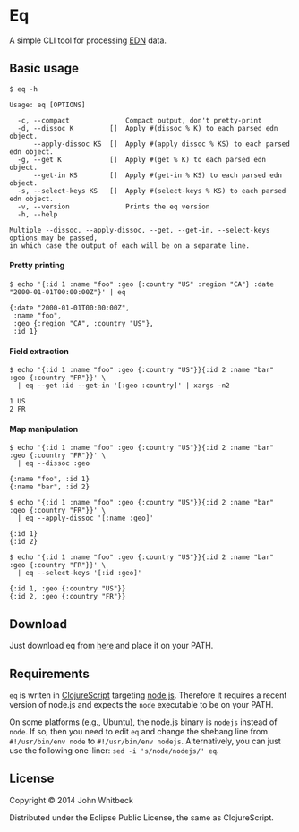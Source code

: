 # Eq

A simple CLI tool for processing [EDN][edn] data.

[edn]: https://github.com/edn-format/edn

## Basic usage

```
$ eq -h

Usage: eq [OPTIONS]

  -c, --compact              Compact output, don't pretty-print
  -d, --dissoc K         []  Apply #(dissoc % K) to each parsed edn object.
      --apply-dissoc KS  []  Apply #(apply dissoc % KS) to each parsed edn object.
  -g, --get K            []  Apply #(get % K) to each parsed edn object.
      --get-in KS        []  Apply #(get-in % KS) to each parsed edn object.
  -s, --select-keys KS   []  Apply #(select-keys % KS) to each parsed edn object.
  -v, --version              Prints the eq version
  -h, --help

Multiple --dissoc, --apply-dissoc, --get, --get-in, --select-keys options may be passed,
in which case the output of each will be on a separate line.
```

#### Pretty printing

```
$ echo '{:id 1 :name "foo" :geo {:country "US" :region "CA"} :date "2000-01-01T00:00:00Z"}' | eq

{:date "2000-01-01T00:00:00Z",
 :name "foo",
 :geo {:region "CA", :country "US"},
 :id 1}
```

#### Field extraction

```
$ echo '{:id 1 :name "foo" :geo {:country "US"}}{:id 2 :name "bar" :geo {:country "FR"}}' \
  | eq --get :id --get-in '[:geo :country]' | xargs -n2

1 US
2 FR
```

#### Map manipulation

```
$ echo '{:id 1 :name "foo" :geo {:country "US"}}{:id 2 :name "bar" :geo {:country "FR"}}' \
  | eq --dissoc :geo

{:name "foo", :id 1}
{:name "bar", :id 2}
```
```
$ echo '{:id 1 :name "foo" :geo {:country "US"}}{:id 2 :name "bar" :geo {:country "FR"}}' \
  | eq --apply-dissoc '[:name :geo]'

{:id 1}
{:id 2}
```
```
$ echo '{:id 1 :name "foo" :geo {:country "US"}}{:id 2 :name "bar" :geo {:country "FR"}}' \
  | eq --select-keys '[:id :geo]'

{:id 1, :geo {:country "US"}}
{:id 2, :geo {:country "FR"}}
```

## Download

Just download eq from [here](https://raw.githubusercontent.com/jwhitbeck/eq/master/eq) and place it on your PATH.

## Requirements

`eq` is writen in [ClojureScript][clojurescript] targeting [node.js][nodejs]. Therefore it requires a recent version of node.js and expects the `node` executable to be on your PATH.

On some platforms (e.g., Ubuntu), the node.js binary is `nodejs` instead of `node`. If so, then you need to edit `eq` and change the shebang line from `#!/usr/bin/env node` to `#!/usr/bin/env nodejs`. Alternatively, you can just use the following one-liner: `sed -i 's/node/nodejs/' eq`.

[clojurescript]: https://github.com/clojure/clojurescript
[nodejs]: http://nodejs.org/

## License

Copyright &copy; 2014 John Whitbeck

Distributed under the Eclipse Public License, the same as ClojureScript.
